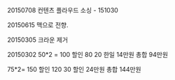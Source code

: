 


20150708
컨텐츠 플라우드 소싱 - 151030

20150615
맥으로 전향.


20150305
크라운 제거

20150302
50*2 = 100 할인 80
20 한일 14만원 총합 94만원

75*2=  150 할인 120
30 할인 24만원 총합 144만원
